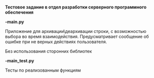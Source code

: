 **Тестовое задание в отдел разработки серверного программного обеспечения**


**-main.py**

Приложение для архивации\деархивации строки, с возможностью выбора во время взаимодействия. Предусматривает сообщение об ошибке при не верных действиях пользователя.

Без использования сторонних библиотек

**-main_test.py**

Тесты по реализованным функциям

